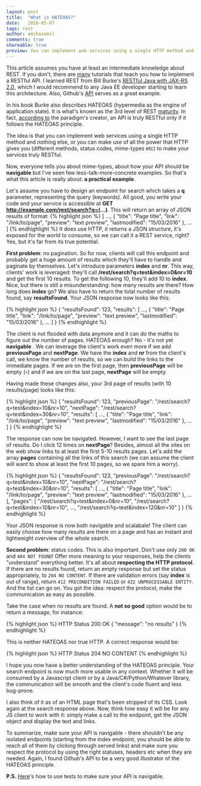 ```yaml
---
layout: post
title:  "What is HATEOAS?"
date:   2016-05-07
tags: rest
author: amihaiemil
comments: true
shareable: true
preview: You can implement web services using a single HTTP method and nothing else, or you can make use of all the power that HTTP gives you (different methods, status codes, mime-types etc) to make your services truly RESTful.
---
```


This article assumes you have at least an intermediate knowledge about REST. If you don't, there are [many](https://www.google.ro/webhp?sourceid=chrome-instant&ion=1&espv=2&ie=UTF-8#q=rest%20tutorial) tutorials that teach you how to implement a RESTful API. I learned REST from Bill Burke's <a target="_blank" href="https://www.amazon.com/gp/product/144936134X/ref=as_li_tl?ie=UTF8&camp=1789&creative=9325&creativeASIN=144936134X&linkCode=as2&tag=amihaiemil-20&linkId=07f99afb3af45ca09a0eae25d566b326">RESTful Java with JAX-RS 2.0</a><img src="//ir-na.amazon-adsystem.com/e/ir?t=amihaiemil-20&l=am2&o=1&a=144936134X" width="1" height="1" border="0" alt="" style="border:none !important; margin:0px !important;" />, which I would recommend to any Java EE developer starting to learn this architecture. Also, Github's [API](https://api.github.com/) serves as a great example.

In his book Burke also describes HATEOAS (hypermedia as the engine of application state). It is what's known as the 3rd level of REST [maturity](http://martinfowler.com/articles/richardsonMaturityModel.html). In fact, [according to](http://roy.gbiv.com/untangled/2008/rest-apis-must-be-hypertext-driven) the paradigm's creator, an API is truly RESTful only if it follows the HATEOAS principle.

The idea is that you can implement web services using a single HTTP method and nothing else, or you can make use of all the power that HTTP gives you (different methods, status codes, mime-types etc) to make your services truly RESTful.

Now, everyone tells you about mime-types, about how your API should be **navigable** but I've seen few less-talk-more-concrete examples. So that's what this article is really about: **a practical example**.

Let's assume you have to design an endpoint for search which takes a **q** parameter, representing the query (keywords). All good, you write your code and your service is accessible at **GET http://example.com/rest/search?q=(...)**. This will return an array of JSON results of format:
{% highlight json %}
[
...,
{
    "title": "Page title",
    "link": "/link/to/page",
    "preview": "text preview",
    "lastmodified": "15/03/2016"
},
...
]
{% endhighlight %}
It does use HTTP, it returns a JSON structure, it's exposed for the world to consume, so we can call it a REST service, right? Yes, but it's far from its true potential.

**First problem**: no pagination. So for now, clients will call this endpoint and probably get a huge amount of results which they'll have to handle and paginate by themselves. Let's introduce parameters **index** and **nr**. This way, clients' work is leveraged: they'll call **/rest/search?q=test&index=0&nr=10** and get the first 10 results. To get the following 10, they'll add 10 to **index**. Nice, but there is still a misunderstanding: how many results are there? How long does **index** go? We also have to return the total number of results found, say **resultsFound**.
Your JSON response now looks like this:

{% highlight json %}
{
    "resultsFound": 123,
    "results": [
                 ...,
                 {
                     "title": "Page title",
                     "link": "/link/to/page",
                     "preview": "text preview",
                     "lastmodified": "15/03/2016"
                  },
                  ...
                ]
}
{% endhighlight %}

The client is not flooded with data anymore and it can do the maths to figure out the number of pages. HATEOAS enough? No - it's not yet **navigable** .
We can leverage the client's work even more if we add **previousPage** and **nextPage**. We have the **index** and **nr** from the client's call, we know the number of results, so we can build the links to the immediate pages. If we are on the first page, then **previousPage** will be empty (**-**) and if we are on the last page, **nextPage** will be empty.

Having made these changes also, your 3rd page of results (with 10 results/page) looks like this:

{% highlight json %}
{
    "resultsFound": 123,
    "previousPage": "/rest/search?q=test&index=10&nr=10",
    "nextPage": "/rest/search?q=test&index=30&nr=10",
    "results": [
                 ...,
                 {
                     "title": "Page title",
                     "link": "/link/to/page",
                     "preview": "text preview",
                     "lastmodified": "15/03/2016"
                  },
                  ...
                ]
}
{% endhighlight %}

The response can now be navigated. However, I want to see the last page of results. Do I click 12 times on **nextPage**? Besides, almost all the sites on the web show links to at least the first 5-10 results pages. Let's add the array **pages** containing all the links of this search (we can assume the client will want to show at least the first 10 pages, so we spare him a worry).

{% highlight json %}
{
    "resultsFound": 123,
    "previousPage": "/rest/search?q=test&index=10&nr=10",
    "nextPage": "/rest/search?q=test&index=30&nr=10",
    "results": [
                 ...,
                 {
                     "title": "Page title",
                     "link": "/link/to/page",
                     "preview": "text preview",
                     "lastmodified": "15/03/2016"
                  },
                  ...
                ],
    "pages": [
                 "/rest/search?q=test&index=0&nr=10",
                 "/rest/search?q=test&index=10&nr=10",
                 ...,
                 "/rest/search?q=test&index=120&nr=10"
             ]
}
{% endhighlight %}

Your JSON response is now both navigable and scalabale! The client can easily choose how many results are there on a page and has an instant and lightweight overview of the whole search.

**Second problem**: status codes. This is also important. Don't use only ``200 OK`` and ``404 NOT FOUND``! Offer more meaning to your responses, help the clients "understand" everything better. It's all about **respecting the HTTP protocol**. If there are no results found, return an empty response but set the status appropriately, to ``204 NO CONTENT``. If there are validation errors (say **index** is out of range), return ``412 PRECONDITION FAILED`` or ``422 UNPROCESSABLE ENTITY``. And the list can go on. You got the idea: respect the protocol, make the communication as easy as possible.

Take the case when no results are found. A **not so good** option would be to return a message, for instance:

{% highlight json %}
HTTP Status 200 OK
{
    "message": "no results"
}
{% endhighlight %}

This is neither HATEOAS nor true HTTP. A correct response would be:

{% highlight json %}
HTTP Status 204 NO CONTENT
{% endhighlight %}

I hope you now have a better understanding of the HATEOAS principle. Your search endpoint is now much more usable in any context. Whether it will be consumed by a Javascript client or by a Java/C#/Python/Whatever library, the communication will be smooth and the client's code fluent and less bug-prone.

I also think of it as of an HTML page that's been stripped of its CSS. Look again at the search response above. Now, think how easy it will be for any JS client to work with it: simply make a call to the endpoint, get the JSON object and display the text and links.

To summarize, make sure your API is navigable - there shouldn't be any isolated endpoints (starting from the index endpoint, you should be able to reach all of them by clicking through served links) and make sure you respect the protocol by using the right statuses, headers etc when they are needed. Again, I found Github's API to be a very good illustrator of the HATEOAS principle.

**P.S.** [Here](https://amihaiemil.github.io/2017/05/03/test-driven-rest.html)'s how to use tests to make sure your API is navigable.
